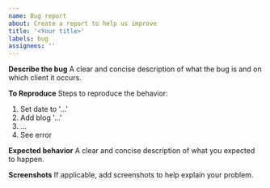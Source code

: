 ```yaml
---
name: Bug report
about: Create a report to help us improve
title: '<Your title>'
labels: bug
assignees: ''
---
```


**Describe the bug**
A clear and concise description of what the bug is and on which client it occurs.

**To Reproduce**
Steps to reproduce the behavior:

1. Set date to '...'
2. Add blog '...'
3. ...
4. See error

**Expected behavior**
A clear and concise description of what you expected to happen.

**Screenshots**
If applicable, add screenshots to help explain your problem.
